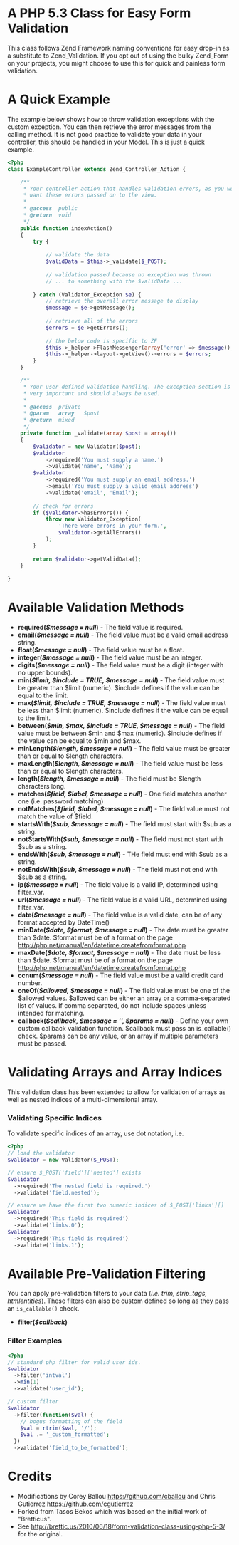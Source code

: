# A PHP 5.3 Class for Easy Form Validation

This class follows Zend Framework naming conventions for easy drop-in as a substitute to Zend_Validation. 
If you opt out of using the bulky Zend_Form on your projects, you might choose to use this for quick and painless 
form validation.

# A Quick Example

The example below shows how to throw validation exceptions with the custom
exception. You can then retrieve the error messages from the calling method.
It is not good practice to validate your data in your controller, this should
be handled in your Model. This is just a quick example.

```php
<?php
class ExampleController extends Zend_Controller_Action {

    /**
     * Your controller action that handles validation errors, as you would
     * want these errors passed on to the view.
     *
     * @access  public
     * @return  void
     */
    public function indexAction()
    {
        try {
        
            // validate the data
            $validData = $this->_validate($_POST);
            
            // validation passed because no exception was thrown
            // ... to something with the $validData ...
            
        } catch (Validator_Exception $e) {
            // retrieve the overall error message to display
            $message = $e->getMessage();
            
            // retrieve all of the errors
            $errors = $e->getErrors();
            
            // the below code is specific to ZF
            $this->_helper->FlashMessenger(array('error' => $message));
            $this->_helper->layout->getView()->errors = $errors;
        }
    }

    /**
     * Your user-defined validation handling. The exception section is
     * very important and should always be used.
     *
     * @access  private
     * @param   array   $post
     * @return  mixed
     */
    private function _validate(array $post = array())
    {
        $validator = new Validator($post);
        $validator
            ->required('You must supply a name.')
            ->validate('name', 'Name');
        $validator
            ->required('You must supply an email address.')
            ->email('You must supply a valid email address')
            ->validate('email', 'Email');
        
        // check for errors
        if ($validator->hasErrors()) {
            throw new Validator_Exception(
                'There were errors in your form.',
                $validator->getAllErrors()
            );
        }
    
        return $validator->getValidData();
    }
    
}
```

# Available Validation Methods

* <strong>required(<em>$message = null</em>)</strong> - The field value is required.
* <strong>email(<em>$message = null</em>)</strong> - The field value must be a valid email address string.
* <strong>float(<em>$message = null</em>)</strong> - The field value must be a float.
* <strong>integer(<em>$message = null</em>)</strong> - The field value must be an integer.
* <strong>digits(<em>$message = null</em>)</strong> - The field value must be a digit (integer with no upper bounds).
* <strong>min(<em>$limit, $include = TRUE, $message = null</em>)</strong> - The field value must be greater than $limit (numeric). $include defines if the value can be equal to the limit.
* <strong>max(<em>$limit, $include = TRUE, $message = null</em>)</strong> - The field value must be less than $limit (numeric). $include defines if the value can be equal to the limit.
* <strong>between(<em>$min, $max, $include = TRUE, $message = null</em>)</strong> - The field value must be between $min and $max (numeric). $include defines if the value can be equal to $min and $max.
* <strong>minLength(<em>$length, $message = null</em>)</strong> - The field value must be greater than or equal to $length characters.
* <strong>maxLength(<em>$length, $message = null</em>)</strong> - The field value must be less than or equal to $length characters.
* <strong>length(<em>$length, $message = null</em>)</strong> - The field must be $length characters long.
* <strong>matches(<em>$field, $label, $message = null</em>)</strong> - One field matches another one (i.e. password matching)
* <strong>notMatches(<em>$field, $label, $message = null</em>)</strong> - The field value must not match the value of $field.
* <strong>startsWith(<em>$sub, $message = null</em>)</strong> - The field must start with $sub as a string.
* <strong>notStartsWith(<em>$sub, $message = null</em>)</strong> - The field must not start with $sub as a string.
* <strong>endsWith(<em>$sub, $message = null</em>)</strong> - THe field must end with $sub as a string.
* <strong>notEndsWith(<em>$sub, $message = null</em>)</strong> - The field must not end with $sub as a string.
* <strong>ip(<em>$message = null</em>)</strong> - The field value is a valid IP, determined using filter_var.
* <strong>url(<em>$message = null</em>)</strong> - The field value is a valid URL, determined using filter_var.
* <strong>date(<em>$message = null</em>)</strong> - The field value is a valid date, can be of any format accepted by DateTime()
* <strong>minDate(<em>$date, $format, $message = null</em>)</strong> - The date must be greater than $date. $format must be of a format on the page http://php.net/manual/en/datetime.createfromformat.php
* <strong>maxDate(<em>$date, $format, $message = null</em>)</strong> - The date must be less than $date. $format must be of a format on the page http://php.net/manual/en/datetime.createfromformat.php
* <strong>ccnum(<em>$message = null</em>)</strong> - The field value must be a valid credit card number.
* <strong>oneOf(<em>$allowed, $message = null</em>)</strong> - The field value must be one of the $allowed values. $allowed can be either an array or a comma-separated list of values. If comma separated, do not include spaces unless intended for matching.
* <strong>callback(<em>$callback, $message = '', $params = null</em>)</strong> - Define your own custom callback validation function. $callback must pass an is_callable() check. $params can be any value, or an array if multiple parameters must be passed.

# Validating Arrays and Array Indices

This validation class has been extended to allow for validation of arrays as well as nested indices of a multi-dimensional array.

### Validating Specific Indices

To validate specific indices of an array, use dot notation, i.e. 

```php
<?php
// load the validator
$validator = new Validator($_POST);

// ensure $_POST['field']['nested'] exists
$validator
  ->required('The nested field is required.')
  ->validate('field.nested');

// ensure we have the first two numeric indices of $_POST['links'][]
$validator
  ->required('This field is required')
  ->validate('links.0');
$validator
  ->required('This field is required')
  ->validate('links.1');
```

# Available Pre-Validation Filtering

You can apply pre-validation filters to your data (<em>i.e. trim, strip_tags, htmlentities</em>). These filters can also
be custom defined so long as they pass an <code>is_callable()</code> check.

* <strong>filter(<em>$callback</em>)</strong> 

### Filter Examples

```php
<?php
// standard php filter for valid user ids.
$validator
  ->filter('intval')
  ->min(1)
  ->validate('user_id');

// custom filter 
$validator
  ->filter(function($val) {
    // bogus formatting of the field 
    $val = rtrim($val, '/');
    $val .= '_custom_formatted';
  })
  ->validate('field_to_be_formatted');
```

# Credits


* Modifications by Corey Ballou <https://github.com/cballou> and Chris Gutierrez <https://github.com/cgutierrez>
* Forked from Tasos Bekos <tbekos at gmail dot com> which was based on the initial work of "Bretticus". 
* See http://brettic.us/2010/06/18/form-validation-class-using-php-5-3/ for the original.
